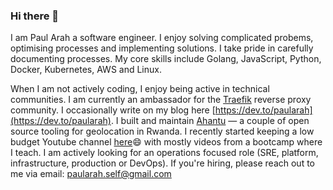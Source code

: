 
### Hi there 👋
I am Paul Arah a software engineer. I enjoy solving complicated probems, optimising processes and implementing solutions. I take pride in carefully documenting processes. My core skills include Golang, JavaScript, Python, Docker, Kubernetes, AWS and Linux.  

When I am not actively coding, I enjoy being active in technical communities. I am currently an ambassador for the [Traefik](https://traefik.io/) reverse proxy community. I occasionally write on my blog here [https://dev.to/paularah](https://dev.to/paularah). I built and maintain [Ahantu](https://github.com/Ahantu) — a couple of open source tooling for geolocation in Rwanda. I recently started keeping a low budget Youtube channel [here](https://www.youtube.com/channel/UCgLDHwAR153t_Yv2cIi3z0g)😄 with mostly videos from a bootcamp where I teach. I am actively looking for an operations focused role (SRE, platform, infrastructure, production or DevOps). If you're hiring, please reach out to me via email: [paularah.self@gmail.com](mailto:paularah.self@gmail.com) 




